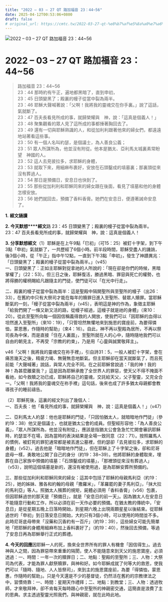 ```yaml
---
title: "2022 – 03 – 27 QT 路加福音 23：44~56"
date: 2025-04-12T00:53:06+0800
draft: false
# original_url: https://cmtc.tw/2022-03-27-qt-%e8%b7%af%e5%8a%a0%e7%a6%8f%e9%9f%b3-23%ef%bc%9a4456
---
```


![2022 – 03 – 27 QT 路加福音 23：44~56](/images/qt.jpg   "2022 – 03 – 27 QT 路加福音 23：44~56")

# 2022 – 03 – 27 QT 路加福音 23：44~56

> 路加福音 23：44~56  
> 23：44 那時約有午正，遍地都黑暗了，直到申初，  
> 23：45 日頭變黑了；殿裏的幔子從當中裂為兩半。  
> 23：46 耶穌大聲喊著說：「父啊！我將我的靈魂交在你手裏。」說了這話，氣就斷了。  
> 23：47 百夫長看見所成的事，就歸榮耀與　神，說：「這真是個義人！」  
> 23：48 聚集觀看的眾人見了這所成的事都捶著胸回去了。  
> 23：49 還有一切與耶穌熟識的人，和從加利利跟著他來的婦女們，都遠遠地站著看這些事。  
> 23：50 有一個人名叫約瑟，是個議士，為人善良公義；  
> 23：51 眾人所謀所為，他並沒有附從。他本是猶太、亞利馬太城裏素常盼望　神國的人。  
> 23：52 這人去見彼拉多，求耶穌的身體，  
> 23：53 就取下來，用細麻布裹好，安放在石頭鑿成的墳墓裏；那裏頭從來沒有葬過人。  
> 23：54 那日是預備日，安息日也快到了。  
> 23：55 那些從加利利和耶穌同來的婦女跟在後面，看見了墳墓和他的身體怎樣安放。  
> 23：56 她們就回去，預備了香料香膏。她們在安息日，便遵著誡命安息了。

**1.** **經文誦讀**

**2. 今天默想****經文**路 23：45 日頭變黑了；殿裏的幔子從當中裂為兩半。  
23：47 百夫長看見所成的事，就歸榮耀與　神，說：這真是個義人！

**3. 分享默想經文**（1）耶穌是在上午9點「巳初」（可15：25）被釘十字架，到下午3點「申初」氣就斷了，一共歷經了6個小時。前半段時間，耶穌受盡人的譏誚，後3個小時，從「午正」指中午12點，一直到下午3點「申初」，發生了神蹟異兆：「日頭變黑了；殿裏的幔子從當中裂為兩半。」（v45）  
一、日頭變黑了：正如主耶穌對捉拿祂的人所說的：「現在卻是你們的時候，黑暗掌權了」（22：53）。但三日之後，耶穌復活，勝過黑暗、罪惡與死亡的權勢，也將得勝的權柄賜給凡跟隨主的門徒，使門徒可以「在光中行走」。

二、殿裏的幔子從當中裂為兩半：這是聖殿中隔開聖所與至聖所的幔子（出26：33），在舊約中只有大祭司才能在每年的贖罪日進入至聖所、替眾人贖罪。當耶穌斷氣的一刻，「幔子從當中裂為兩半」（v45），表明這是神的作為，象徵主耶穌「給我們開了一條又新又活的路，從幔子經過，這幔子就是祂的身體」（來10：20）。從此至聖所向每一個因信稱義得救的人開放，使我們可以「因耶穌的血得以坦然進入至聖所」（來10：19），「只管坦然無懼地來到施恩的寶座前，為要得憐恤，蒙恩惠，作隨時的幫助」（來4：16）。自此，神不再以聖殿為居所，不再以祭司長為中保，而是直接「住在人裏面」，至聖所就在人的心中，隨時隨地我們可以自由的朝見主，不再受「宗教的約束」，乃是用「心靈與誠實敬拜主」。

v46「父啊！我將我的靈魂交在祢手裡」，引自詩31：5，一般人被釘十字架，會在痛苦幾天之後，精疲力竭、無聲無息地斷氣。但主耶穌卻在當天就斷氣了，而且死前能「大聲喊著」說話，與常人完全不同。在之前耶穌曾說過：「我的神！我的神！為甚麼離棄我？」這是因為耶穌承擔了全世界人的罪惡，使天父不得不掩面不看祂，如今救贖之功已成，耶穌將自己的靈魂，交託給天父，父子聖靈，又完全合一。「父啊！我將我的靈魂交在祢手裡」這句話，後來也成了許多猶太母親都會教導孩子的睡前禱告。

（2）耶穌死後，這裏的經文列出了幾個人：  
一、百夫長：他「看見所成的事，就歸榮耀與　神，說：這真是個義人！」（v47）

二、亞利馬太人約瑟：他也是耶穌的門徒，「只因怕猶太人，就暗暗地作門徒」（參約19：38）他又是個議士，也就是猶太公會的成員。但聖經形容他：「為人善良公義」，「眾人所謀所為，他並沒有附從」，應該是指猶太公會急急忙忙開會審訊耶穌時，約瑟並不在場，因為當時的表決結果是全場一致同意（22：71）。按照羅馬人的慣例，被釘死的罪犯通常都是被丟進公墓裡，但約瑟卻「去見彼拉多，求耶穌的身體」（v52）。過去他是「暗暗地作門徒」，但在耶穌上了十字架之後，卻和尼哥底母一樣，勇敢地公開了自己的身分（約19：38~39）。他將耶穌的身體取來，埋葬在自己家族中預備的墳墓：「石頭鑿成的墳墓」，「那裡頭從來沒有葬過人」（v53），說明這個墳墓是新的，還沒有被使用過，是為耶穌安葬所預備的。

三、那些從加利利和耶穌同來的婦女：這其中包括了耶穌的母親馬利亞（約19：25），她的姊妹、雅各和約翰的母親「撒羅米」，「革羅罷的妻子馬利亞」，「抹大拉的馬利亞」等人。照猶太人殯葬的規矩，屍體必須用「香料香膏」（v56）包裹，但因耶穌過世的那天是「預備日」，就是「安息日的前一天」。因為猶太人在安息日不能隨意行動和工作，所以必須在前一天作必要的預備。在猶太教的傳統中，「安息日」是從星期五晚上日落時開始，到星期六晚上出現兩顆星星以後結束。從耶穌過世的「申初」到日落安息日開始，大約只有3個小時，可以使用的時間並不多。此時尼哥底母帶來「沒藥和沉香約有一百斤」（約19：39），這些婦女可能先簡單地「把耶穌的身體用細麻布加上香料裹好了」（約19：40），然後回去預備，等過了安息日再為耶穌舉行正式的葬禮。

**4. 今天的回應**因耶穌一人的死，換來全世界所有的罪人有機會「因信得生」。過去神與人之間，因為罪惡帶來重重的隔閡，使人不能隨意來到天父的施恩寶座，必須透過：一、時間：一年一次的贖罪日；二、地點：聖殿的至聖所；三、人物：大祭司為代表，才能為罪人獻祭贖罪，與神和好。如今耶穌成就了何等大的救恩，使我們可以「隨時、隨地、人人皆祭司」，來到主的施恩寶座前，為要「得憐恤，蒙恩惠，作隨時的幫助」。只是今天還是不少的基督徒，仍然活在舊約的宗教律法之中，習慣倚靠：一、時間：星期天作禮拜；二、地點：到教堂；三、人物：透過牧師，才來敬拜神，卻不肯每天每時跟心中至聖所的神親密交通，這簡直是浪費了主的恩典。求主透過聖靈光照我們，與神親密，就在此時此地。